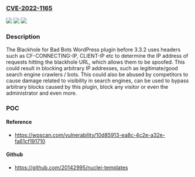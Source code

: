 ### [CVE-2022-1165](https://cve.mitre.org/cgi-bin/cvename.cgi?name=CVE-2022-1165)
![](https://img.shields.io/static/v1?label=Product&message=Blackhole%20for%20Bad%20Bots&color=blue)
![](https://img.shields.io/static/v1?label=Version&message=3.3.2%3C%203.3.2%20&color=brighgreen)
![](https://img.shields.io/static/v1?label=Vulnerability&message=CWE-639%20Authorization%20Bypass%20Through%20User-Controlled%20Key&color=brighgreen)

### Description

The Blackhole for Bad Bots WordPress plugin before 3.3.2 uses headers such as CF-CONNECTING-IP, CLIENT-IP etc to determine the IP address of requests hitting the blackhole URL, which allows them to be spoofed. This could result in blocking arbitrary IP addresses, such as legitimate/good search engine crawlers / bots. This could also be abused by competitors to cause damage related to visibility in search engines, can be used to bypass arbitrary blocks caused by this plugin, block any visitor or even the administrator and even more.

### POC

#### Reference
- https://wpscan.com/vulnerability/10d85913-ea8c-4c2e-a32e-fa61cf191710

#### Github
- https://github.com/20142995/nuclei-templates


